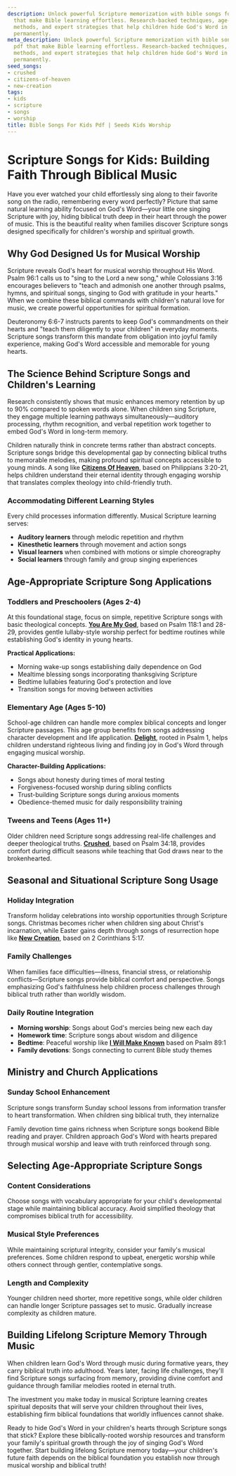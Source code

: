 ```yaml
---
description: Unlock powerful Scripture memorization with bible songs for kids pdf
  that make Bible learning effortless. Research-backed techniques, age-appropriate
  methods, and expert strategies that help children hide God's Word in their hearts
  permanently.
meta_description: Unlock powerful Scripture memorization with bible songs for kids
  pdf that make Bible learning effortless. Research-backed techniques, age-appropriate
  methods, and expert strategies that help children hide God's Word in their hearts
  permanently.
seed_songs:
- crushed
- citizens-of-heaven
- new-creation
tags:
- kids
- scripture
- songs
- worship
title: Bible Songs For Kids Pdf | Seeds Kids Worship
---
```

# Scripture Songs for Kids: Building Faith Through Biblical Music

Have you ever watched your child effortlessly sing along to their favorite song on the radio, remembering every word perfectly? Picture that same natural learning ability focused on God's Word—your little one singing Scripture with joy, hiding biblical truth deep in their heart through the power of music. This is the beautiful reality when families discover Scripture songs designed specifically for children's worship and spiritual growth.

## Why God Designed Us for Musical Worship

Scripture reveals God's heart for musical worship throughout His Word. Psalm 96:1 calls us to "sing to the Lord a new song," while Colossians 3:16 encourages believers to "teach and admonish one another through psalms, hymns, and spiritual songs, singing to God with gratitude in your hearts." When we combine these biblical commands with children's natural love for music, we create powerful opportunities for spiritual formation.

Deuteronomy 6:6-7 instructs parents to keep God's commandments on their hearts and "teach them diligently to your children" in everyday moments. Scripture songs transform this mandate from obligation into joyful family experience, making God's Word accessible and memorable for young hearts.

## The Science Behind Scripture Songs and Children's Learning

Research consistently shows that music enhances memory retention by up to 90% compared to spoken words alone. When children sing Scripture, they engage multiple learning pathways simultaneously—auditory processing, rhythm recognition, and verbal repetition work together to embed God's Word in long-term memory.

Children naturally think in concrete terms rather than abstract concepts. Scripture songs bridge this developmental gap by connecting biblical truths to memorable melodies, making profound spiritual concepts accessible to young minds. A song like **[Citizens Of Heaven](https://seedskidsworship.com/product/power/)**, based on Philippians 3:20-21, helps children understand their eternal identity through engaging worship that translates complex theology into child-friendly truth.

### Accommodating Different Learning Styles

Every child processes information differently. Musical Scripture learning serves:

- **Auditory learners** through melodic repetition and rhythm
- **Kinesthetic learners** through movement and action songs
- **Visual learners** when combined with motions or simple choreography
- **Social learners** through family and group singing experiences

## Age-Appropriate Scripture Song Applications

### Toddlers and Preschoolers (Ages 2-4)

At this foundational stage, focus on simple, repetitive Scripture songs with basic theological concepts. **[You Are My God](https://seedskidsworship.com/product/you-are-my-god-psalm-1181-28-29/)**, based on Psalm 118:1 and 28-29, provides gentle lullaby-style worship perfect for bedtime routines while establishing God's identity in young hearts.

**Practical Applications:**
- Morning wake-up songs establishing daily dependence on God
- Mealtime blessing songs incorporating thanksgiving Scripture
- Bedtime lullabies featuring God's protection and love
- Transition songs for moving between activities

### Elementary Age (Ages 5-10)

School-age children can handle more complex biblical concepts and longer Scripture passages. This age group benefits from songs addressing character development and life application. **[Delight](https://seedskidsworship.com/product/seeds-of-character-vol-6/)**, rooted in Psalm 1, helps children understand righteous living and finding joy in God's Word through engaging musical worship.

**Character-Building Applications:**
- Songs about honesty during times of moral testing
- Forgiveness-focused worship during sibling conflicts
- Trust-building Scripture songs during anxious moments
- Obedience-themed music for daily responsibility training

### Tweens and Teens (Ages 11+)

Older children need Scripture songs addressing real-life challenges and deeper theological truths. **[Crushed](https://seedskidsworship.com/product/crushed-psalm-3418-2/)**, based on Psalm 34:18, provides comfort during difficult seasons while teaching that God draws near to the brokenhearted.

## Seasonal and Situational Scripture Song Usage

### Holiday Integration

Transform holiday celebrations into worship opportunities through Scripture songs. Christmas becomes richer when children sing about Christ's incarnation, while Easter gains depth through songs of resurrection hope like **[New Creation](https://seedskidsworship.com/product/new-creation-2-corinthians-517-3/)**, based on 2 Corinthians 5:17.

### Family Challenges

When families face difficulties—illness, financial stress, or relationship conflicts—Scripture songs provide biblical comfort and perspective. Songs emphasizing God's faithfulness help children process challenges through biblical truth rather than worldly wisdom.

### Daily Routine Integration

- **Morning worship**: Songs about God's mercies being new each day
- **Homework time**: Scripture songs about wisdom and diligence
- **Bedtime**: Peaceful worship like **[I Will Make Known](https://seedskidsworship.com/product/i-will-make-known-psalm-891/)** based on Psalm 89:1
- **Family devotions**: Songs connecting to current Bible study themes

## Ministry and Church Applications

### Sunday School Enhancement

Scripture songs transform Sunday school lessons from information transfer to heart transformation. When children sing biblical truth, they internalize

Family devotion time gains richness when Scripture songs bookend Bible reading and prayer. Children approach God's Word with hearts prepared through musical worship and leave with truth reinforced through song.

## Selecting Age-Appropriate Scripture Songs

### Content Considerations

Choose songs with vocabulary appropriate for your child's developmental stage while maintaining biblical accuracy. Avoid simplified theology that compromises biblical truth for accessibility.

### Musical Style Preferences

While maintaining scriptural integrity, consider your family's musical preferences. Some children respond to upbeat, energetic worship while others connect through gentler, contemplative songs.

### Length and Complexity

Younger children need shorter, more repetitive songs, while older children can handle longer Scripture passages set to music. Gradually increase complexity as children mature.

## Building Lifelong Scripture Memory Through Music

When children learn God's Word through music during formative years, they carry biblical truth into adulthood. Years later, facing life challenges, they'll find Scripture songs surfacing from memory, providing divine comfort and guidance through familiar melodies rooted in eternal truth.

The investment you make today in musical Scripture learning creates spiritual deposits that will serve your children throughout their lives, establishing firm biblical foundations that worldly influences cannot shake.

Ready to hide God's Word in your children's hearts through Scripture songs that stick? Explore these biblically-rooted worship resources and transform your family's spiritual growth through the joy of singing God's Word together. Start building lifelong Scripture memory today—your children's future faith depends on the biblical foundation you establish now through musical worship and biblical truth!

<script type="application/ld+json">
{
  "@context": "https://schema.org",
  "@type": "Article",
  "headline": "Bible Songs For Kids Pdf",
  "author": {
    "@type": "Organization",
    "name": "Seeds Kids Worship"
  },
  "publisher": {
    "@type": "Organization",
    "name": "Seeds Kids Worship",
    "logo": {
      "@type": "ImageObject",
      "url": "https://seedskidsworship.com/logo.png"
    }
  },
  "datePublished": "2025-09-02T17:35:13.586075",
  "dateModified": "2025-09-02T17:35:13.586090",
  "description": "Unlock powerful Scripture memorization with bible songs for kids pdf that make Bible learning effortless. Research-backed techniques, age-appropriate methods, a",
  "mainEntityOfPage": {
    "@type": "WebPage",
    "@id": "https://seedskidsworship.com/activities/bible-songs-for-kids-pdf/"
  }
}
</script>

<script type="application/ld+json">
{
  "@context": "https://schema.org",
  "@type": "Product",
  "name": "Crushed",
  "description": "An uplifting Scripture song teaching children that God is close to the brokenhearted and saves those crushed in spirit. Provides comfort and hope through word-for-word Psalm 34:18 verses.",
  "url": "https://seedskidsworship.com/product/crushed-psalm-3418-2/",
  "brand": {
    "@type": "Brand",
    "name": "Seeds Kids Worship"
  },
  "category": "Children's Christian Music",
  "album": "Seeds of Courage"
}
</script>

<script type="application/ld+json">
{
  "@context": "https://schema.org",
  "@type": "Product",
  "name": "Citizens Of Heaven",
  "description": "A scripture song teaching kids about their heavenly citizenship based on Philippians 3:20-21. Reminds children that this world isn't their home and encourages an eternal perspective while worshiping God through memorizing His Word.",
  "url": "https://seedskidsworship.com/product/power/",
  "brand": {
    "@type": "Brand",
    "name": "Seeds Kids Worship"
  },
  "category": "Children's Christian Music",
  "album": "Power"
}
</script>

<script type="application/ld+json">
{
  "@context": "https://schema.org",
  "@type": "Product",
  "name": "New Creation",
  "description": "Peaceful lullaby from Psalm 62:1–2 that comforts children with the truth that rest and salvation come from God alone.",
  "url": "https://seedskidsworship.com/product/new-creation-2-corinthians-517-3/",
  "brand": {
    "@type": "Brand",
    "name": "Seeds Kids Worship"
  },
  "category": "Children's Christian Music",
  "album": "Seeds of Faith / Seeds of Easter EP"
}
</script>

<script type="application/ld+json">
{
  "@context": "https://schema.org",
  "@type": "Product",
  "name": "No Greater Love (Remain in Me)",
  "description": "Up
